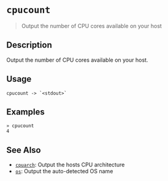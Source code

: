 # `cpucount`

> Output the number of CPU cores available on your host

## Description

Output the number of CPU cores available on your host.

## Usage

    cpucount -> `<stdout>`

## Examples

    » cpucount
    4

## See Also

- [`cpuarch`](./cpuarch.md):
  Output the hosts CPU architecture
- [`os`](./os.md):
  Output the auto-detected OS name
